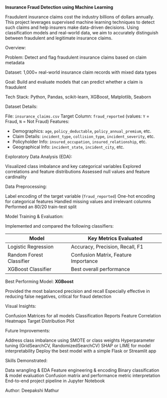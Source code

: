 **Insurance Fraud Detection using Machine Learning**

Fraudulent insurance claims cost the industry billions of dollars annually. This project leverages supervised machine learning techniques to detect such claims and help insurers make data-driven decisions. Using classification models and real-world data, we aim to accurately distinguish between fraudulent and legitimate insurance claims.

Overview:

Problem: Detect and flag fraudulent insurance claims based on claim metadata

Dataset: 1,000+ real-world insurance claim records with mixed data types

Goal: Build and evaluate models that can predict whether a claim is fraudulent

Tech Stack: Python, Pandas, scikit-learn, XGBoost, Matplotlib, Seaborn

Dataset Details:

File: `insurance_claims.csv`
Target Column: `fraud_reported` (values: `Y` = Fraud, `N` = Not Fraud)
Features:

  * Demographics: `age`, `policy_deductable`, `policy_annual_premium`, etc.
  * Claim Details: `incident_type`, `collision_type`, `incident_severity`, etc.
  * Policyholder Info: `insured_occupation`, `insured_relationship`, etc.
  * Geographical Info: `incident_state`, `incident_city`, etc.

Exploratory Data Analysis (EDA):

Visualized class imbalance and key categorical variables
Explored correlations and feature distributions
Assessed null values and feature cardinality

Data Preprocessing:

Label encoding of the target variable (`fraud_reported`)
One-hot encoding for categorical features
Handled missing values and irrelevant columns
Performed an 80/20 train-test split

Model Training & Evaluation:

Implemented and compared the following classifiers:

| Model                    | Key Metrics Evaluated                |
| ------------------------ | ------------------------------------ |
| Logistic Regression      | Accuracy, Precision, Recall, F1      |
| Random Forest Classifier | Confusion Matrix, Feature Importance |
| XGBoost Classifier       | Best overall performance             |

Best Performing Model: **XGBoost**

Provided the most balanced precision and recall
Especially effective in reducing false negatives, critical for fraud detection

Visual Insights:

Confusion Matrices for all models
Classification Reports
Feature Correlation Heatmaps
Target Distribution Plot

Future Improvements:

Address class imbalance using SMOTE or class weights
Hyperparameter tuning (GridSearchCV, RandomizedSearchCV)
SHAP or LIME for model interpretability
Deploy the best model with a simple Flask or Streamlit app

Skills Demonstrated:

Data wrangling & EDA
Feature engineering & encoding
Binary classification & model evaluation
Confusion matrix and performance metric interpretation
End-to-end project pipeline in Jupyter Notebook

Author:
Deepakshi Mathur
